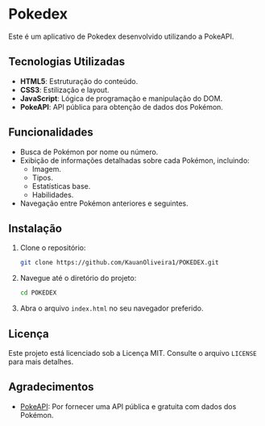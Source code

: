 # Pokedex

Este é um aplicativo de Pokedex desenvolvido utilizando a PokeAPI.

## Tecnologias Utilizadas

- **HTML5**: Estruturação do conteúdo.
- **CSS3**: Estilização e layout.
- **JavaScript**: Lógica de programação e manipulação do DOM.
- **PokeAPI**: API pública para obtenção de dados dos Pokémon.

## Funcionalidades

- Busca de Pokémon por nome ou número.
- Exibição de informações detalhadas sobre cada Pokémon, incluindo:
  - Imagem.
  - Tipos.
  - Estatísticas base.
  - Habilidades.
- Navegação entre Pokémon anteriores e seguintes.

## Instalação

1. Clone o repositório:

   ```bash
   git clone https://github.com/KauanOliveira1/POKEDEX.git
   ```

2. Navegue até o diretório do projeto:

   ```bash
   cd POKEDEX
   ```

3. Abra o arquivo `index.html` no seu navegador preferido.

## Licença

Este projeto está licenciado sob a Licença MIT. Consulte o arquivo `LICENSE` para mais detalhes.

## Agradecimentos

- [PokeAPI](https://pokeapi.co/): Por fornecer uma API pública e gratuita com dados dos Pokémon. 
